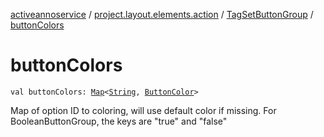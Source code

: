 [activeannoservice](../../index.md) / [project.layout.elements.action](../index.md) / [TagSetButtonGroup](index.md) / [buttonColors](./button-colors.md)

# buttonColors

`val buttonColors: `[`Map`](https://kotlinlang.org/api/latest/jvm/stdlib/kotlin.collections/-map/index.html)`<`[`String`](https://kotlinlang.org/api/latest/jvm/stdlib/kotlin/-string/index.html)`, `[`ButtonColor`](../../project.layout/-button-color/index.md)`>`

Map of option ID to coloring, will use default color if missing. For BooleanButtonGroup, the keys are "true" and "false"

